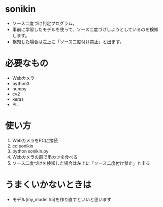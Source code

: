 # sonikin
+ ソース二度づけ判定プログラム。
+ 事前に学習したモデルを使って、ソース二度づけしようとしているのを検知します。
+ 検知した場合は左上に「ソース二度付け禁止」と出ます。

# 必要なもの
+ Webカメラ
+ python3
+ numpy
+ cv2
+ keras
+ PIL

# 使い方
1. WebカメラをPCに接続
1. cd sonikin
1. python sonikin.py
1. Webカメラの前で串カツを食べる
1. ソース二度づけを検知した場合は左上に「ソース二度付け禁止」と出る

# うまくいかないときは
+ モデル(my_model.h5)を作り直すといいと思います
